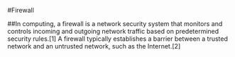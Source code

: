 #Firewall

##In computing, a firewall is a network security system that monitors and controls incoming and outgoing network traffic based on predetermined security rules.[1] A firewall typically establishes a barrier between a trusted network and an untrusted network, such as the Internet.[2]
